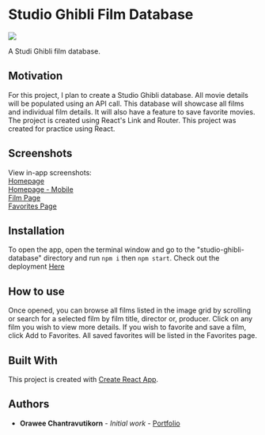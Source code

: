# Studio Ghibli Film Database

![](https://64.media.tumblr.com/tumblr_m3pgy2JaCb1qe1qcjo2_250.gifv)

A Studi Ghibli film database.

## Motivation

For this project, I plan to create a Studio Ghibli database. All movie details will be populated using an API call. This database will showcase all films and individual film details. It will also have a feature to save favorite movies. The project is created using React's Link and Router. This project was created for practice using React.

## Screenshots

View in-app screenshots:<br> 
[Homepage](https://res.cloudinary.com/orawee/image/upload/v1636126672/StudioGhibli/Screen_Shot_2021-11-05_at_8.31.51_AM_fcadud.png)<br>
[Homepage - Mobile](https://res.cloudinary.com/orawee/image/upload/v1636126671/StudioGhibli/Screen_Shot_2021-11-05_at_8.31.33_AM_l5oxso.png)<br>
[Film Page](https://res.cloudinary.com/orawee/image/upload/v1636126672/StudioGhibli/Screen_Shot_2021-11-05_at_8.33.34_AM_qtbyni.png)<br>
[Favorites Page](https://res.cloudinary.com/orawee/image/upload/v1636126673/StudioGhibli/Screen_Shot_2021-11-05_at_8.34.49_AM_otblhm.png)

## Installation

To open the app, open the terminal window and go to the "studio-ghibli-database" directory and run `npm i` then `npm start`. Check out the deployment [Here](https://oraweechan.github.io/studio-ghibli-database/#/)

## How to use
Once opened, you can browse all films listed in the image grid by scrolling or search for a selected film by film title, director or, producer. Click on any film you wish to view more details. If you wish to favorite and save a film, click Add to Favorites. All saved favorites will be listed in the Favorites page.



## Built With

This project is created with [Create React App](https://github.com/facebook/create-react-app).

## Authors

* **Orawee Chantravutikorn** - *Initial work* - [Portfolio](https://oraweechan.github.io/)

